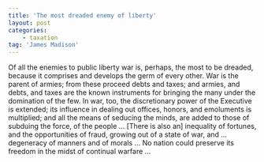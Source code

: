 ```yaml
---
title: 'The most dreaded enemy of liberty'
layout: post
categories:
    - taxation
tag: 'James Madison'
---
```


Of all the enemies to public liberty war is, perhaps, the most to be dreaded, because it comprises and develops the germ of every other. War is the parent of armies; from these proceed debts and taxes; and armies, and debts, and taxes are the known instruments for bringing the many under the domination of the few. In war, too, the discretionary power of the Executive is extended; its influence in dealing out offices, honors, and emoluments is multiplied; and all the means of seducing the minds, are added to those of subduing the force, of the people … \[There is also an\] inequality of fortunes, and the opportunities of fraud, growing out of a state of war, and … degeneracy of manners and of morals … No nation could preserve its freedom in the midst of continual warfare …
